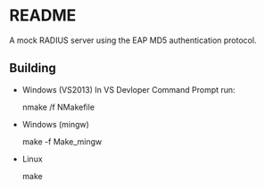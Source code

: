 # README #

A mock RADIUS server using the EAP MD5 authentication protocol.

## Building

- Windows (VS2013)
In VS Devloper Command Prompt run:
    
    nmake /f NMakefile

- Windows (mingw)

    make -f Make_mingw
    
- Linux

    make
